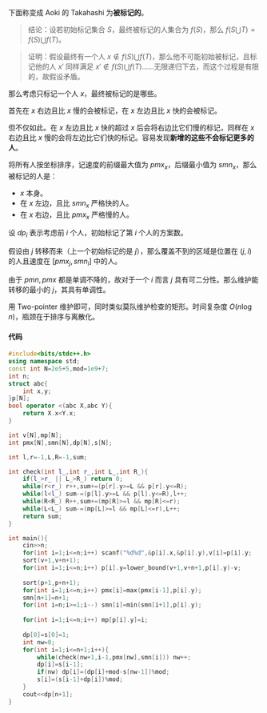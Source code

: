 下面称变成 Aoki 的 Takahashi 为**被标记的**。

> 结论：设若初始标记集合 $S$，最终被标记的人集合为 $f(S)$，那么 $f(S \bigcup T)=f(S) \bigcup f(T)$。

> 证明：假设最终有一个人 $x \notin f(S) \bigcup f(T)$，那么他不可能初始被标记，且标记他的人 $x'$ 同样满足 $x' \notin f(S) \bigcup f(T)$……无限递归下去，而这个过程是有限的，故假设矛盾。

那么考虑只标记一个人 $x$，最终被标记的是哪些。

首先在 $x$ 右边且比 $x$ 慢的会被标记，在 $x$ 左边且比 $x$ 快的会被标记。

但不仅如此。在 $x$ 左边且比 $x$ 快的超过 $x$ 后会将右边比它们慢的标记，同样在 $x$ 右边且比 $x$ 慢的会将左边比它们快的标记。容易发现**新增的这些不会标记更多的人**。

将所有人按坐标排序，记速度的前缀最大值为 $pmx_x$，后缀最小值为 $smn_x$，那么被标记的人是：

+ $x$ 本身。
+ 在 $x$ 左边，且比 $smn_x$ 严格快的人。
+ 在 $x$ 右边，且比 $pmx_x$ 严格慢的人。

设 $dp_i$ 表示考虑前 $i$ 个人，初始标记了第 $i$ 个人的方案数。

假设由 $j$ 转移而来（上一个初始标记的是 $j$），那么覆盖不到的区域是位置在 $(j,i)$ 的人且速度在 $[pmx_j,smn_i]$ 中的人。

由于 $pmn,pmx$ 都是单调不降的，故对于一个 $i$ 而言 $j$ 具有可二分性。那么维护能转移的最小的 $j$，其具有单调性。

用 Two-pointer 维护即可，同时类似莫队维护检查的矩形。时间复杂度 $O(n \log n)$，瓶颈在于排序与离散化。

#### 代码

```cpp
#include<bits/stdc++.h>
using namespace std;
const int N=2e5+5,mod=1e9+7;
int n;
struct abc{
	int x,y;
}p[N];
bool operator <(abc X,abc Y){
	return X.x<Y.x;
}

int v[N],mp[N];
int pmx[N],smn[N],dp[N],s[N];

int l,r=-1,L,R=-1,sum;

int check(int l_,int r_,int L_,int R_){
	if(l_>r_ || L_>R_) return 0;
	while(r<r_) r++,sum+=(p[r].y>=L && p[r].y<=R);
	while(l<l_) sum-=(p[l].y>=L && p[l].y<=R),l++;
	while(R<R_) R++,sum+=(mp[R]>=l && mp[R]<=r);
	while(L<L_) sum-=(mp[L]>=l && mp[L]<=r),L++;
	return sum; 
}

int main(){
	cin>>n;
	for(int i=1;i<=n;i++) scanf("%d%d",&p[i].x,&p[i].y),v[i]=p[i].y;
	sort(v+1,v+n+1);
	for(int i=1;i<=n;i++) p[i].y=lower_bound(v+1,v+n+1,p[i].y)-v;
	
	sort(p+1,p+n+1);
	for(int i=1;i<=n;i++) pmx[i]=max(pmx[i-1],p[i].y);
	smn[n+1]=n+1;
	for(int i=n;i>=1;i--) smn[i]=min(smn[i+1],p[i].y); 
	
	for(int i=1;i<=n;i++) mp[p[i].y]=i;
	
	dp[0]=s[0]=1;
	int nw=0;
	for(int i=1;i<=n+1;i++){
		while(check(nw+1,i-1,pmx[nw],smn[i])) nw++;
		dp[i]=s[i-1];
		if(nw) dp[i]=(dp[i]+mod-s[nw-1])%mod;
		s[i]=(s[i-1]+dp[i])%mod;
	}
	cout<<dp[n+1];
}
```
